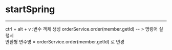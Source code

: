 # startSpring


---

ctrl  + alt + v :변수 객체 생성
orderService.order(member.getId) -- > 
명렁어 실행시  
반환형 변수명 = orderService.order(member.getId)  로 변경
